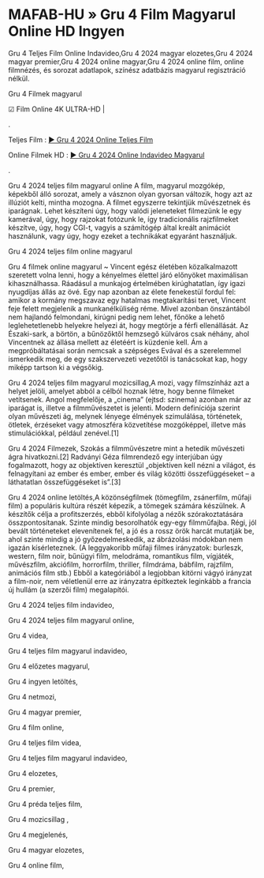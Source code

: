 # MAFAB-HU » Gru 4 Film Magyarul Online HD Ingyen
Gru 4 Teljes Film Online Indavideo,Gru 4 2024 magyar elozetes,Gru 4 2024 magyar premier,Gru 4 2024 online magyar,Gru 4 2024 online film, online filmnézés, és sorozat adatlapok, színész adatbázis magyarul regisztráció nélkül.

Gru 4 Filmek magyarul

☑ Film Online 4K ULTRA-HD | 

.

Teljes Film : [▶️ Gru 4 2024 Online Teljes Film](https://t.co/Y6kc7lmMaN)


Online Filmek HD : [▶️ Gru 4 2024 Online Indavideo Magyarul](https://t.co/Y6kc7lmMaN)

.

Gru 4 2024 teljes film magyarul online A film, magyarul mozgókép, képekből álló sorozat, amely a vásznon olyan gyorsan változik, hogy azt az illúziót kelti, mintha mozogna. A filmet egyszerre tekintjük művészetnek és iparágnak. Lehet készíteni úgy, hogy valódi jeleneteket filmezünk le egy kamerával, úgy, hogy rajzokat fotózunk le, így tradicionális rajzfilmeket készítve, úgy, hogy CGI-t, vagyis a számítógép által kreált animációt használunk, vagy úgy, hogy ezeket a technikákat egyaránt használjuk.

Gru 4 2024 teljes film online magyarul

Gru 4 filmek online magyarul ~ Vincent egész életében közalkalmazott szeretett volna lenni, hogy a kényelmes élettel járó előnyöket maximálisan kihasználhassa. Ráadásul a munkajog értelmében kirúghatatlan, így igazi nyugdíjas állás az övé. Egy nap azonban az élete fenekestül fordul fel: amikor a kormány megszavaz egy hatalmas megtakarítási tervet, Vincent feje felett megjelenik a munkanélküliség réme. Mivel azonban önszántából nem hajlandó felmondani, kirúgni pedig nem lehet, főnöke a lehető leglehetetlenebb helyekre helyezi át, hogy megtörje a férfi ellenállását. Az Északi-sark, a börtön, a bűnözőktől hemzsegő külváros csak néhány, ahol Vincentnek az állása mellett az életéért is küzdenie kell. Ám a megpróbáltatásai során nemcsak a szépséges Evával és a szerelemmel ismerkedik meg, de egy szakszervezeti vezetőtől is tanácsokat kap, hogy miképp tartson ki a végsőkig.

Gru 4 2024 teljes film magyarul mozicsillag,A mozi, vagy filmszínház azt a helyet jelöli, amelyet abból a célból hoznak létre, hogy benne filmeket vetítsenek. Angol megfelelője, a „cinema” (ejtsd: szinema) azonban már az iparágat is, illetve a filmművészetet is jelenti. Modern definíciója szerint olyan művészeti ág, melynek lényege élmények szimulálása, történetek, ötletek, érzéseket vagy atmoszféra közvetítése mozgóképpel, illetve más stimulációkkal, például zenével.[1]
 
Gru 4 2024 Filmezek, Szokás a filmművészetre mint a hetedik művészeti ágra hivatkozni.[2] Radványi Géza filmrendező egy interjúban úgy fogalmazott, hogy az objektíven keresztül „objektíven kell nézni a világot, és felnagyítani az ember és ember, ember és világ közötti összefüggéseket – a láthatatlan összefüggéseket is”.[3]

Gru 4 2024 online letöltés,A közönségfilmek (tömegfilm, zsánerfilm, műfaji film) a populáris kultúra részét képezik, a tömegek számára készülnek. A készítők célja a profitszerzés, ebből kifolyólag a nézők szórakoztatására összpontosítanak. Szinte mindig besorolhatók egy-egy filmműfajba. Régi, jól bevált történeteket elevenítenek fel, a jó és a rossz örök harcát mutatják be, ahol szinte mindig a jó győzedelmeskedik, az ábrázolási módokban nem igazán kísérleteznek. (A leggyakoribb műfaji filmes irányzatok: burleszk, western, film noir, bűnügyi film, melodráma, romantikus film, vígjáték, művészfilm, akciófilm, horrorfilm, thriller, filmdráma, bábfilm, rajzfilm, animációs film stb.) Ebből a kategóriából a legjobban kitörni vágyó irányzat a film-noir, nem véletlenül erre az irányzatra építkeztek leginkább a francia új hullám (a szerzői film) megalapítói.

Gru 4 2024 teljes film indavideo,

Gru 4 2024 teljes film magyarul online,

Gru 4 videa,

Gru 4 teljes film magyarul indavideo,

Gru 4 előzetes magyarul,

Gru 4 ingyen letöltés,

Gru 4 netmozi,

Gru 4 magyar premier,

Gru 4 film online,

Gru 4 teljes film videa,

Gru 4 teljes film magyarul indavideo,

Gru 4 elozetes,

Gru 4 premier,

Gru 4 préda teljes film,

Gru 4 mozicsillag ,

Gru 4 megjelenés,

Gru 4 magyar elozetes,

Gru 4 online film,
